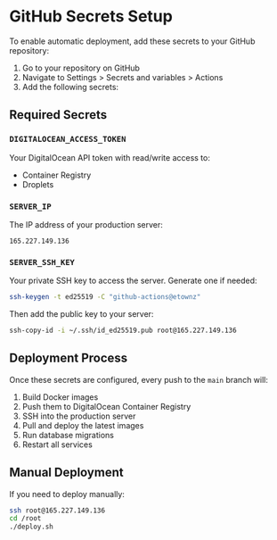 # GitHub Secrets Setup

To enable automatic deployment, add these secrets to your GitHub repository:

1. Go to your repository on GitHub
2. Navigate to Settings > Secrets and variables > Actions
3. Add the following secrets:

## Required Secrets

### `DIGITALOCEAN_ACCESS_TOKEN`
Your DigitalOcean API token with read/write access to:
- Container Registry
- Droplets

### `SERVER_IP`
The IP address of your production server:
```
165.227.149.136
```

### `SERVER_SSH_KEY`
Your private SSH key to access the server. Generate one if needed:
```bash
ssh-keygen -t ed25519 -C "github-actions@etownz"
```

Then add the public key to your server:
```bash
ssh-copy-id -i ~/.ssh/id_ed25519.pub root@165.227.149.136
```

## Deployment Process

Once these secrets are configured, every push to the `main` branch will:

1. Build Docker images
2. Push them to DigitalOcean Container Registry
3. SSH into the production server
4. Pull and deploy the latest images
5. Run database migrations
6. Restart all services

## Manual Deployment

If you need to deploy manually:
```bash
ssh root@165.227.149.136
cd /root
./deploy.sh
```